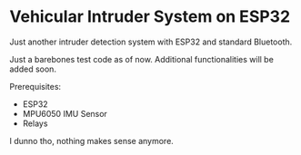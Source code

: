 # Vehicular Intruder System on ESP32

Just another intruder detection system with ESP32 and standard Bluetooth.

Just a barebones test code as of now. Additional functionalities will be added soon.

Prerequisites:
- ESP32
- MPU6050 IMU Sensor
- Relays

I dunno tho, nothing makes sense anymore.
